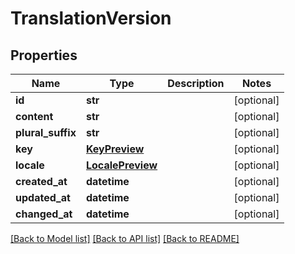 # TranslationVersion

## Properties
Name | Type | Description | Notes
------------ | ------------- | ------------- | -------------
**id** | **str** |  | [optional] 
**content** | **str** |  | [optional] 
**plural_suffix** | **str** |  | [optional] 
**key** | [**KeyPreview**](KeyPreview.md) |  | [optional] 
**locale** | [**LocalePreview**](LocalePreview.md) |  | [optional] 
**created_at** | **datetime** |  | [optional] 
**updated_at** | **datetime** |  | [optional] 
**changed_at** | **datetime** |  | [optional] 

[[Back to Model list]](../README.md#documentation-for-models) [[Back to API list]](../README.md#documentation-for-api-endpoints) [[Back to README]](../README.md)


